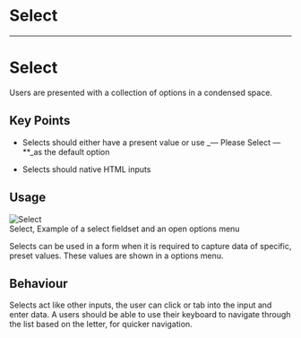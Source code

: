 
# Select

---

# Select

Users are presented with a collection of options in a condensed space.

## Key Points

- Selects should either have a present value or use _— Please Select — **_as the default option

- Selects should native HTML inputs

## Usage

  
![Select](https://studio-assets.supernova.io/design-systems/16150/016797dc-a2b5-4d6e-b8f0-cd3d7d636946.png?Expires=1980201600&Policy=eyJTdGF0ZW1lbnQiOlt7IlJlc291cmNlIjoiaHR0cHM6Ly9zdHVkaW8tYXNzZXRzLnN1cGVybm92YS5pby9kZXNpZ24tc3lzdGVtcy8xNjE1MC8wMTY3OTdkYy1hMmI1LTRkNmUtYjhmMC1jZDNkN2Q2MzY5NDYucG5nIiwiQ29uZGl0aW9uIjp7IkRhdGVMZXNzVGhhbiI6eyJBV1M6RXBvY2hUaW1lIjoxOTgwMjAxNjAwfX19XX0_&Signature=kXAV6YUFrXmkbJn2MCBYkJ8v2TwQkuaNLeRWAt7R1ABLhgquk~OXYDlbnYWDeXtkZkHsG0In6U8JTjU~wjrZ19hzMPmk4HBSYNEryFQCLCtAqat7ING-l8WatZuB7TYdHMnLivDMJdWxkRqxOvJkS9tb8cKvOS1-KK7ebPyFGt0BARj9pTByuSzE-E8McEbqlWxYHtd6VMY3VUysKFhFxUi3Bvjq2nVQCrm270hdu3c0sSiN8rQt5BqhieTuJ0uaf4SSXUx6Pokp~77-1gXi5cMVgXHWQTQ4HyfparIjM5GFZi5fakv1m9HHs4gLnbk97QXzO--I3cuYHtvufwNXlw__&Key-Pair-Id=APKAJGK34LCCAUR7N6LA)  
Select, Example of a select fieldset and an open options menu  
  


Selects can be used in a form when it is required to capture data of specific, preset values. These values are shown in a options menu.

## Behaviour

Selects act like other inputs, the user can click or tab into the input and enter data. A users should be able to use their keyboard to navigate through the list based on the letter, for quicker navigation.